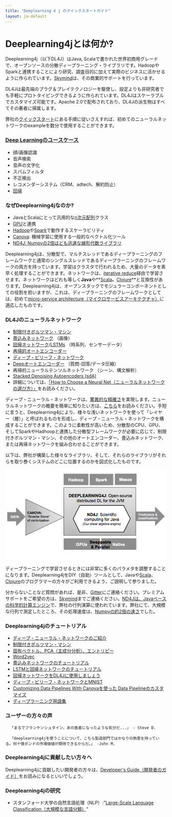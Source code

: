 ```yaml
---
title: "Deeplearning 4 j のクイックスタートガイド"
layout: ja-default
---
```


# Deeplearning4jとは何か?

Deeplearning4j（以下DL4J）はJava, Scalaで書かれた世界初商用グレードで、オープンソースの分散ディープラーニング・ライブラリです。Hadoopや Sparkと連携することにより研究、調査目的に加えて実際のビジネスに活かせるように作られています。[Skymind](http://www.skymind.io)は、その商業的サポートを行っています。

DL4Jは最先端のプラグ＆プレイテクノロジーを駆使し、設定よりも非研究者でも手軽にプロトタイピングできるように作られています。DL4Jはスケーラブルでカスタマイズ可能です。Apache 2.0で配布されており、DL4Jの派生物はすべてその著者に帰属します。

弊社の[クイックスタート](ja/quickstart)にある手順に従いさえすれば、初めてのニューラルネットワークのexampleを数分で使用することができます。

### [Deep Learningのユースケース](ja/ja-use_cases)

* 顔/画像認識
* 音声検索
* 音声の文字化
* スパムフィルタ
* 不正検出
* レコメンダーシステム（CRM、adtech、解約防止）
* [回帰](ja/linear-regression)

### なぜDeeplearning4jなのか?

* JavaとScalaにとって汎用的な[n次元配列](http://nd4j.org/ja-getstarted)クラス
* [GPU](http://nd4j.org/gpu_native_backends)と連携
* [Hadoop](https://github.com/deeplearning4j/deeplearning4j/tree/master/deeplearning4j-scaleout/hadoop-yarn)や[Spark](spark)で動作するスケーラビリティ
* [Canova](canova): 機械学習に使用する一般的なベクトル化ツール
* [ND4J: Numpyの2倍ほども迅速な線形代数ライブラリ](http://nd4j.org/benchmarking)

Deeplearning4jは、分散型で、マルチスレッドであるディープラーニングのフレームワークと通常のシングルスレッドであるディープラーニングのフレームワークの両方を持っています。学習はクラスタで行われるため、大量のデータを素早く処理することができます。ネットワークは、[iterative reduce](./iterativereduce.html)経由で学習させます。ネットワークはどれも等しく**Java**や**[Scala](http://nd4j.org/scala.html)**、**[Clojure](https://github.com/wildermuthn/d4lj-iris-example-clj/blob/master/src/dl4j_clj_example/core.clj)**と互換性があります。Deeplearning4jは、オープンスタックでモジュラーコンポーネントとしての役割を担いますが、これは、ディープラーニングのフレームワークとしては、初めて[micro-service architecture（マイクロサービスアーキテクチャ）](http://microservices.io/patterns/microservices.html)に適応したものです。

### DL4Jのニューラルネットワーク

* [制限付きボルツマン・マシン](ja/restrictedboltzmannmachine)
* [畳込みネットワーク](ja/convolutionalnets) （画像）
* [回帰ネットワーク](ja/ja-usingrnns)/[LSTMs](ja/lstm) （時系列、センサーデータ）
* [再帰的オートエンコーダー](https://github.com/deeplearning4j/deeplearning4j/blob/master/deeplearning4j-core/src/main/java/org/deeplearning4j/nn/layers/feedforward/autoencoder/recursive/RecursiveAutoEncoder.java)
* [ディープ・ビリーフ・ネットワーク](deepbeliefnetwork)
* [Deepオートエンコーダー](http://deeplearning4j.org/deepautoencoder.html) （質問-回答/データ圧縮）
* 再帰的ニューラルテンソルネットワーク （シーン、構文解析）
* [Stacked Denoising Autoencoders (sdA)](stackeddenoisingautoencoder)
* 詳細については、[「How to Choose a Neural Net（ニューラルネットワークの選び方）」](neuralnetworktable)をお読みください。

ディープ・ニューラル・ネットワークは、[驚異的な精確さ](./accuracy)を実現します。ニューラルネットワークの概要を簡単に知りたい方は、[こちら](ja/ja-neuralnet-overview)をお読みください。手短に言うと、Deeplearning4jにより、様々な浅いネットワークを使って「レイヤー（層）」と呼ばれるものを形成し、ディープ・ニューラル・ネットワークを構成することができます。このように柔軟性が高いため、分散型のCPU、GPU、そしてSparkやHadhoopと連携した分散型フレームワークが必要に応じて、制限付きボルツマン・マシン、その他のオートエンコーダー、畳込みネットワーク、または再帰ネットワークを組み合わせることができます。

以下は、弊社が構築した様々なライブラリ、そして、それらのライブラリがそれらを取り巻くシステムのどこに位置するのかを図式化したものです。

![Alt text](img/schematic_overview.png)

ディープラーニングで学習させるときには非常に多くのパラメタを調整することになります。Deeplearning4jをDIY（自助）ツールとして、Javaや[Scala](https://github.com/deeplearning4j/nd4s)、[Clojure](https://github.com/whilo/clj-nd4j)のプログラマーの方々がご利用できるよう、ご説明して参りました。

分からないことなど質問があれば、是非、[Gitter](https://gitter.im/deeplearning4j/deeplearning4j)にご連絡ください。プレミアムサポートをご希望の方は、[Skymind](http://www.skymind.io/contact/)までご連絡ください。[ND4Jは、Javaベースの科学的計算エンジン](http://nd4j.org/ja-index)で、弊社の行列演算に使われています。弊社にて、大規模な行列で測定したところ、その処理速度は、[Numpyの約2倍の速さ](http://nd4j.org/benchmarking)でした。

### Deeplearning4jのチュートリアル

* [ディープ・ニューラル・ネットワークのご紹介](ja/ja-neuralnet-overview)
* [制限付きボルツマン・マシン](ja/restrictedboltzmannmachine)
* [固有ベクトル、PCA（主成分分析）、エントリピー](ja/eigenvector)
* [Word2vec](ja/ja-word2vec)
* [畳込みネットワークのチュートリアル](ja/convolutionalnets)
* [LSTMと回帰ネットワークのチュートリアル](ja/lstm)
* [回帰ネットワークをDL4Jに使用しましょう](ja/ja-usingrnns)
* [ディープ・ビリーフ・ネットワークとMNIST](deepbeliefnetwork)
* [Customizing Data Pipelines With Canovaを使った Data Pipelineのカスタマイズ](image-data-pipeline)
* [ディープラーニング用語集](glossary)

### ユーザーの方々の声

      「まるでフランケンシュタイン、あの医者になったような気分だ...」 - Steve D.

      「deeplearning4jを使うことについて、こちら製造部門ではかなりの熱意を持っている。何十億ポンドの市場価値が期待できるからだ。」 -John M.

### Deeplearning4jに貢献したい方々へ

Deeplearning4jに貢献したい開発者の方々は、[Developer's Guide（開発者のガイド）](devguide)をお読みになるといいでしょう。

### Deeplearning4jの研究

* スタンフォード大学の自然言語処理（NLP）:"[Large-Scale Language Classification（大規模な言語分類）](http://nlp.stanford.edu/courses/cs224n/2015/reports/24.pdf)"
